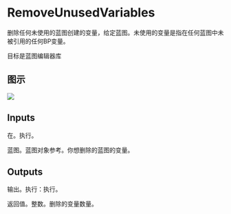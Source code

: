 # RemoveUnusedVariables

删除任何未使用的蓝图创建的变量，给定蓝图。未使用的变量是指在任何蓝图中未被引用的任何BP变量。

目标是蓝图编辑器库

## 图示

![]($-20221218-18114801.png)

## Inputs

在。执行。

蓝图。蓝图对象参考。你想删除的蓝图的变量。 

## Outputs

输出。执行：执行。

返回值。整数。删除的变量数量。

